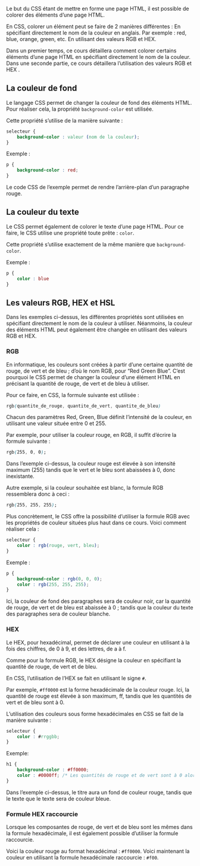 Le but du CSS étant de mettre en forme une page HTML, il est possible de colorer des éléments d’une page HTML. 

En CSS, colorer un élément peut se faire de 2 manières différentes :
En spécifiant directement le nom de la couleur en anglais. Par exemple : red, blue, orange, green, etc.
En utilisant des valeurs RGB et HEX.

Dans un premier temps, ce cours détaillera comment colorer certains éléments d’une page HTML en spécifiant directement le nom de la couleur. Dans une seconde partie, ce cours détaillera l’utilisation des valeurs RGB et HEX .

## La couleur de fond

Le langage CSS permet de changer la couleur de fond des éléments HTML. Pour réaliser cela, la propriété ```background-color``` est utilisée. 

Cette propriété s’utilise de la manière suivante :

```css
selecteur {
    background-color : valeur (nom de la couleur);
}
```

Exemple :

```css
p {
    background-color : red;
}
```

Le code CSS de l’exemple permet de rendre l’arrière-plan d’un paragraphe rouge.

## La couleur du texte

Le CSS permet également de colorer le texte d’une page HTML. Pour ce faire, le CSS utilise une propriété toute prête : ```color```.

Cette propriété s’utilise exactement de la même manière que ```background-color```.

Exemple :

```css
p {
    color : blue
}
```

##  Les valeurs RGB, HEX et HSL

Dans les exemples ci-dessus, les différentes propriétés sont utilisées en spécifiant directement le nom de la couleur à utiliser. Néanmoins, la couleur des éléments HTML peut également être changée en utilisant des valeurs RGB et HEX.

### RGB

En informatique, les couleurs sont créées à partir d’une certaine quantité de rouge, de vert et de bleu ; d’où le nom RGB, pour “Red Green Blue”. C’est pourquoi le CSS permet de changer la couleur d’une élément HTML en précisant la quantité de rouge, de vert et de bleu à utiliser. 

Pour ce faire, en CSS, la formule suivante est utilisée :

```css
rgb(quantite_de_rouge, quantite_de_vert, quantite_de_bleu)
```

Chacun des paramètres Red, Green, Blue définit l’intensité de la couleur, en utilisant une valeur située entre 0 et 255. 

Par exemple, pour utiliser la couleur rouge, en RGB, il suffit d’écrire la formule suivante :

```css
rgb(255, 0, 0);
```

Dans l’exemple ci-dessus, la couleur rouge est élevée à son intensité maximum (255) tandis que le vert et le bleu sont abaissées à 0, donc inexistante. 

Autre exemple, si la couleur souhaitée est blanc, la formule RGB ressemblera donc à ceci :

```css
rgb(255, 255, 255);
```

Plus concrètement, le CSS offre la possibilité d’utiliser la formule RGB avec les propriétés de couleur situées plus haut dans ce cours. Voici comment réaliser cela :

```css
selecteur {
    color : rgb(rouge, vert, bleu); 
}
```

Exemple :

```css
p {
    background-color : rgb(0, 0, 0);
    color : rgb(255, 255, 255);
}
```

Ici, la couleur de fond des paragraphes sera de couleur noir, car la quantité de rouge, de vert et de bleu est abaissée à 0 ; tandis que la couleur du texte des paragraphes sera de couleur blanche. 

### HEX

Le HEX, pour hexadécimal, permet de déclarer une couleur en utilisant à la fois des chiffres, de 0 à 9, et des lettres, de a à f. 

Comme pour la formule RGB, le HEX désigne la couleur en spécifiant la quantité de rouge, de vert et de bleu. 

En CSS, l’utilisation de l’HEX se fait en utilisant le signe ```#```.

Par exemple, ```#ff0000``` est la forme hexadécimale de la couleur rouge. Ici, la quantité de rouge est élevée à son maximum, ff, tandis que les quantités de vert et de bleu sont à 0. 

L’utilisation des couleurs sous forme hexadécimales en CSS se fait de la manière suivante :

```css
selecteur {
    color : #rrggbb;
}
```

Exemple:

```css
h1 {
    background-color : #ff0000;
    color : #0000ff; /* Les quantités de rouge et de vert sont à 0 alors que le bleu est au maximum (ff) */
}
```

Dans l’exemple ci-dessus, le titre aura un fond de couleur rouge, tandis que le texte que le texte sera de couleur bleue.

### Formule HEX raccourcie

Lorsque les composantes de rouge, de vert et de bleu sont les mêmes dans la formule hexadécimale, il est également possible d’utiliser la formule raccourcie.

Voici la couleur rouge au format hexadécimal : ```#ff0000```.
Voici maintenant la couleur en utilisant la formule hexadécimale raccourcie : ```#f00```.